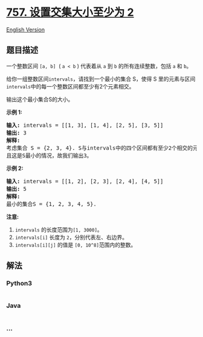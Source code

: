 # [757. 设置交集大小至少为 2](https://leetcode-cn.com/problems/set-intersection-size-at-least-two)

[English Version](/solution/0700-0799/0757.Set%20Intersection%20Size%20At%20Least%20Two/README_EN.md)

## 题目描述

<!-- 这里写题目描述 -->
<p>一个整数区间&nbsp;<code>[a, b]</code>&nbsp;&nbsp;(&nbsp;<code>a &lt; b</code>&nbsp;) 代表着从&nbsp;<code>a</code>&nbsp;到&nbsp;<code>b</code>&nbsp;的所有连续整数，包括&nbsp;<code>a</code>&nbsp;和&nbsp;<code>b</code>。</p>

<p>给你一组整数区间<code>intervals</code>，请找到一个最小的集合 S，使得 S 里的元素与区间<code>intervals</code>中的每一个整数区间都至少有2个元素相交。</p>

<p>输出这个最小集合S的大小。</p>

<p><strong>示例 1:</strong></p>

<pre>
<strong>输入:</strong> intervals = [[1, 3], [1, 4], [2, 5], [3, 5]]
<strong>输出:</strong> 3
<strong>解释:</strong>
考虑集合 S = {2, 3, 4}. S与intervals中的四个区间都有至少2个相交的元素。
且这是S最小的情况，故我们输出3。
</pre>

<p><strong>示例 2:</strong></p>

<pre>
<strong>输入:</strong> intervals = [[1, 2], [2, 3], [2, 4], [4, 5]]
<strong>输出:</strong> 5
<strong>解释:</strong>
最小的集合S = {1, 2, 3, 4, 5}.
</pre>

<p><strong>注意:</strong></p>

<ol>
	<li><code>intervals</code>&nbsp;的长度范围为<code>[1, 3000]</code>。</li>
	<li><code>intervals[i]</code>&nbsp;长度为&nbsp;<code>2</code>，分别代表左、右边界。</li>
	<li><code>intervals[i][j]</code> 的值是&nbsp;<code>[0, 10^8]</code>范围内的整数。</li>
</ol>

## 解法

<!-- 这里可写通用的实现逻辑 -->

<!-- tabs:start -->

### **Python3**

<!-- 这里可写当前语言的特殊实现逻辑 -->

```python

```

### **Java**

<!-- 这里可写当前语言的特殊实现逻辑 -->

```java

```

### **...**

```

```

<!-- tabs:end -->

